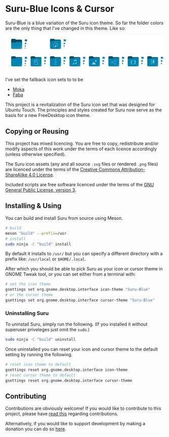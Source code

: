 Suru-Blue Icons & Cursor
====================

Suru-Blue is a blue variation of the Suru icon theme. So far the folder colors are the only thing that I've changed in this theme. Like so: 

![](./folders.png)

I've set the fallback icon sets to to be

- [Moka](https://snwh.org/moka/download)
- [Faba](https://snwh.org/moka/download)

This project is a revitalization of the Suru icon set that was designed for Ubuntu Touch. The principles and styles created for Suru now serve as the basis for a new FreeDesktop icon theme.

## Copying or Reusing

This project has mixed licencing. You are free to copy, redistribute and/or modify aspects of this work under the terms of each licence accordingly (unless otherwise specified).

The Suru icon assets (any and all source `.svg` files or rendered `.png` files) are licenced under the terms of the [Creative Commons Attribution-ShareAlike 4.0 License](https://creativecommons.org/licenses/by-sa/4.0/).

Included scripts are free software licenced under the terms of the [GNU General Public License, version 3](https://www.gnu.org/licenses/gpl-3.0.txt).

## Installing & Using

You can build and install Suru from source using Meson.

```bash
# build
meson "build" --prefix=/usr
# install
sudo ninja -C "build" install
```

By default it installs to `/usr/` but you can specify a different directory with a prefix like: `/usr/local` or `$HOME/.local`.

After which you should be able to pick Suru as your icon or cursor theme in GNOME Tweak tool, or you can set either from a terminal with:

```bash
# set the icon theme
gsettings set org.gnome.desktop.interface icon-theme "Suru-Blue"
# or the cursor theme
gsettings set org.gnome.desktop.interface cursor-theme "Suru-Blue"
```

### Uninstalling Suru

To uninstall Suru, simply run the following. (If you installed it without superuser priveleges just omit the  `sudo`.)

```bash
sudo ninja -C "build" uninstall
```

Once uninstalled you can reset your icon and cursor theme to the default setting by running the following.

```bash
# reset icon theme to default
gsettings reset org.gnome.desktop.interface icon-theme
# reset cursor theme to default
gsettings reset org.gnome.desktop.interface cursor-theme
```

## Contributing

Contributions are obviously welcome! If you would like to contribute to this project, please have [read this](/CONTRIBUTING.md) regarding contributions.

Alternatively, if you would like to support development by making a donation you can do so [here](https://snwh.org/donate).